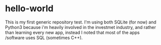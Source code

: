 # hello-world
This is my first generic repository test.
I'm using both SQLite (for now) and Python3 because i'm heavily involved in the investmet industry, and rather than learning every new app, instead I noted that most of the apps /software uses SQL (sometimes C++). 
